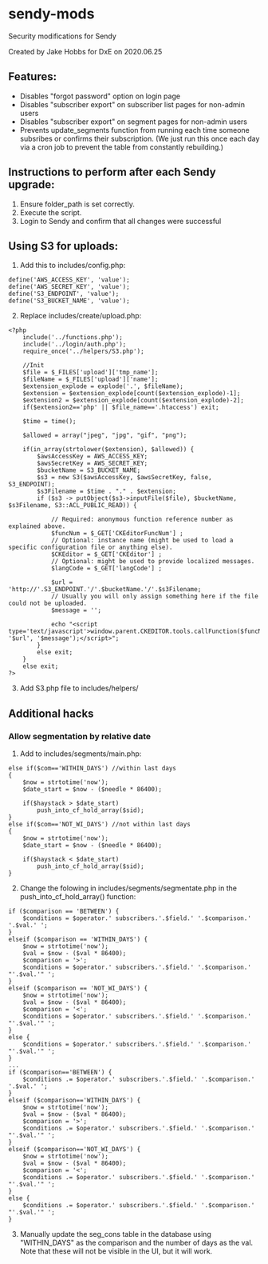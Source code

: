 # sendy-mods
Security modifications for Sendy

Created by Jake Hobbs for DxE on 2020.06.25

## Features:
- Disables "forgot password" option on login page
- Disables "subscriber export" on subscriber list pages for non-admin users
- Disables "subscriber export" on segment pages for non-admin users
- Prevents update_segments function from running each time someone subsribes or confirms their subscription. (We just run this once each day via a cron job to prevent the table from constantly rebuilding.)

## Instructions to perform after each Sendy upgrade:
1. Ensure folder_path is set correctly.
2. Execute the script.
3. Login to Sendy and confirm that all changes were successful

## Using S3 for uploads:
1. Add this to includes/config.php:
```
define('AWS_ACCESS_KEY', 'value');
define('AWS_SECRET_KEY', 'value');
define('S3_ENDPOINT', 'value');
define('S3_BUCKET_NAME', 'value');
```
2. Replace includes/create/upload.php:
```
<?php
    include('../functions.php');
    include('../login/auth.php');
    require_once('../helpers/S3.php');
    
    //Init
    $file = $_FILES['upload']['tmp_name'];
    $fileName = $_FILES['upload']['name'];
    $extension_explode = explode('.', $fileName);
    $extension = $extension_explode[count($extension_explode)-1];
    $extension2 = $extension_explode[count($extension_explode)-2];
    if($extension2=='php' || $file_name=='.htaccess') exit;

    $time = time();

    $allowed = array("jpeg", "jpg", "gif", "png");

    if(in_array(strtolower($extension), $allowed)) {
        $awsAccessKey = AWS_ACCESS_KEY;
        $awsSecretKey = AWS_SECRET_KEY;
        $bucketName = S3_BUCKET_NAME;
        $s3 = new S3($awsAccessKey, $awsSecretKey, false, S3_ENDPOINT);
        $s3Filename = $time . "." . $extension;
        if ($s3 -> putObject($s3->inputFile($file), $bucketName, $s3Filename, S3::ACL_PUBLIC_READ)) {

            // Required: anonymous function reference number as explained above.
            $funcNum = $_GET['CKEditorFuncNum'] ;
            // Optional: instance name (might be used to load a specific configuration file or anything else).
            $CKEditor = $_GET['CKEditor'] ;
            // Optional: might be used to provide localized messages.
            $langCode = $_GET['langCode'] ;

            $url = 'http://'.S3_ENDPOINT.'/'.$bucketName.'/'.$s3Filename;
            // Usually you will only assign something here if the file could not be uploaded.
            $message = '';

            echo "<script type='text/javascript'>window.parent.CKEDITOR.tools.callFunction($funcNum, '$url', '$message');</script>";
        }
        else exit;
    }
    else exit;
?>
```
3. Add S3.php file to includes/helpers/

## Additional hacks
### Allow segmentation by relative date
1. Add to includes/segments/main.php:
```
else if($com=='WITHIN_DAYS') //within last days
{
    $now = strtotime('now');
    $date_start = $now - ($needle * 86400);

    if($haystack > $date_start)
        push_into_cf_hold_array($sid);
}
else if($com=='NOT_WI_DAYS') //not within last days
{
    $now = strtotime('now');
    $date_start = $now - ($needle * 86400);

    if($haystack < $date_start)
        push_into_cf_hold_array($sid);
}
```
2. Change the folowing in includes/segments/segmentate.php in the push_into_cf_hold_array() function:
```
if ($comparison == 'BETWEEN') {
    $conditions = $operator.' subscribers.'.$field.' '.$comparison.' '.$val.' ';
}
elseif ($comparison == 'WITHIN_DAYS') {
    $now = strtotime('now');
    $val = $now - ($val * 86400);
    $comparison = '>';
    $conditions = $operator.' subscribers.'.$field.' '.$comparison.' "'.$val.'" ';
}
elseif ($comparison == 'NOT_WI_DAYS') {
    $now = strtotime('now');
    $val = $now - ($val * 86400);
    $comparison = '<';
    $conditions = $operator.' subscribers.'.$field.' '.$comparison.' "'.$val.'" ';
}
else {
    $conditions = $operator.' subscribers.'.$field.' '.$comparison.' "'.$val.'" ';
}
...
if ($comparison=='BETWEEN') {
    $conditions .= $operator.' subscribers.'.$field.' '.$comparison.' '.$val.' ';
}
elseif ($comparison=='WITHIN_DAYS') {
    $now = strtotime('now');
    $val = $now - ($val * 86400);
    $comparison = '>';
    $conditions .= $operator.' subscribers.'.$field.' '.$comparison.' "'.$val.'" ';
}
elseif ($comparison=='NOT_WI_DAYS') {
    $now = strtotime('now');
    $val = $now - ($val * 86400);
    $comparison = '<';
    $conditions .= $operator.' subscribers.'.$field.' '.$comparison.' "'.$val.'" ';
}
else {
    $conditions .= $operator.' subscribers.'.$field.' '.$comparison.' "'.$val.'" ';
}
``` 
3. Manually update the seg_cons table in the database using "WITHIN_DAYS" as the comparison and the number of days as the val. Note that these will not be visible in the UI, but it will work.
